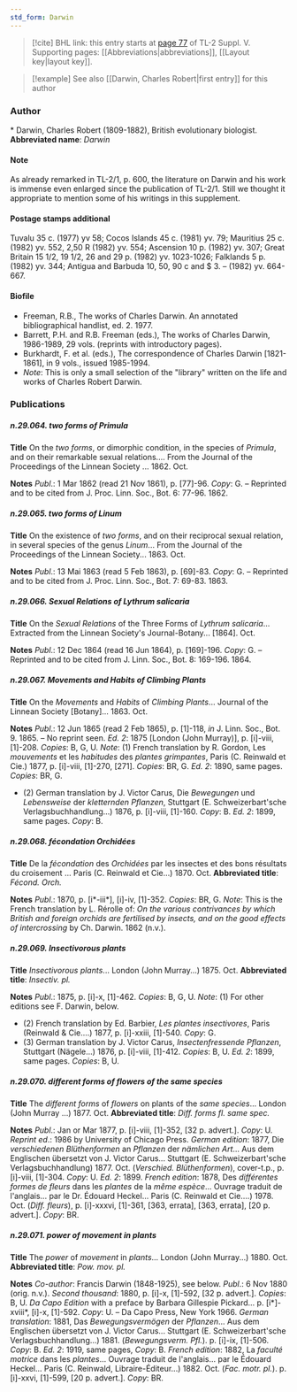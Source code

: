 ```yaml
---
std_form: Darwin
---
```


> [!cite] BHL link: this entry starts at [page 77](https://www.biodiversitylibrary.org/page/33259123) of TL-2 Suppl. V.
> Supporting pages: [[Abbreviations|abbreviations]], [[Layout key|layout key]].

> [!example] See also [[Darwin, Charles Robert|first entry]] for this author

### Author

\* Darwin, Charles Robert (1809-1882), British evolutionary biologist. 
**Abbreviated name**: *Darwin*

#### Note

As already remarked in TL-2/1, p. 600, the literature on Darwin and his work is immense even enlarged since the publication of TL-2/1. Still we thought it appropriate to mention some of his writings in this supplement.

#### Postage stamps additional

Tuvalu 35 c. (1977) yv 58; Cocos Islands 45 c. (1981) yv. 79; Mauritius 25 c. (1982) yv. 552, 2,50 R (1982) yv. 554; Ascension 10 p. (1982) yv. 307; Great Britain 15 1/2, 19 1/2, 26 and 29 p. (1982) yv. 1023-1026; Falklands 5 p. (1982) yv. 344; Antigua and Barbuda 10, 50, 90 c and $ 3. – (1982) yv. 664-667.

#### Biofile

- Freeman, R.B., The works of Charles Darwin. An annotated bibliographical handlist, ed. 2. 1977.
- Barrett, P.H. and R.B. Freeman (eds.), The works of Charles Darwin, 1986-1989, 29 vols. (reprints with introductory pages).
- Burkhardt, F. et al. (eds.), The correspondence of Charles Darwin \[1821-1861\], in 9 vols., issued 1985-1994.
- *Note*: This is only a small selection of the "library" written on the life and works of Charles Robert Darwin.

### Publications

##### n.29.064. two forms of Primula

**Title**
On the *two forms*, or dimorphic condition, in the species of *Primula*, and on their remarkable sexual relations.... From the Journal of the Proceedings of the Linnean Society ... 1862. Oct.

**Notes**
*Publ*.: 1 Mar 1862 (read 21 Nov 1861), p. \[77\]-96. *Copy*: G. – Reprinted and to be cited from J. Proc. Linn. Soc., Bot. 6: 77-96. 1862.

##### n.29.065. two forms of Linum

**Title**
On the existence of *two forms*, and on their reciprocal sexual relation, in several species of the genus *Linum*... From the Journal of the Proceedings of the Linnean Society... 1863. Oct.

**Notes**
*Publ*.: 13 Mai 1863 (read 5 Feb 1863), p. \[69\]-83. *Copy*: G. – Reprinted and to be cited from J. Proc. Linn. Soc., Bot. 7: 69-83. 1863.

##### n.29.066. Sexual Relations of Lythrum salicaria

**Title**
On the *Sexual Relations* of the Three Forms of *Lythrum salicaria*... Extracted from the Linnean Society's Journal-Botany... \[1864\]. Oct.

**Notes**
*Publ*.: 12 Dec 1864 (read 16 Jun 1864), p. \[169\]-196. *Copy*: G. – Reprinted and to be cited from J. Linn. Soc., Bot. 8: 169-196. 1864.

##### n.29.067. Movements and Habits of Climbing Plants

**Title**
On the *Movements* and *Habits* of *Climbing Plants*... Journal of the Linnean Society \[Botany\]... 1863. Oct.

**Notes**
*Publ*.: 12 Jun 1865 (read 2 Feb 1865), p. \[1\]-118, *in* J. Linn. Soc., Bot. 9. 1865. – No reprint seen.
*Ed. 2*: 1875 \[London (John Murray)\], p. \[i\]-viii, \[1\]-208. *Copies*: B, G, U.
*Note*: (1) French translation by R. Gordon, Les *mouvements* et les *habitudes* des *plantes grimpantes*, Paris (C. Reinwald et Cie.) 1877, p. \[i\]-viii, \[1\]-270, \[271\]. *Copies*: BR, G.
*Ed. 2*: 1890, same pages. *Copies*: BR, G.
- (2) German translation by J. Victor Carus, Die *Bewegungen* und *Lebensweise* der *kletternden Pflanzen*, Stuttgart (E. Schweizerbart'sche Verlagsbuchhandlung...) 1876, p. \[i\]-viii, \[1\]-160. *Copy*: B.
*Ed. 2*: 1899, same pages. *Copy*: B.

##### n.29.068. fécondation Orchidées

**Title**
De la *fécondation* des *Orchidées* par les insectes et des bons résultats du croisement ... Paris (C. Reinwald et Cie...) 1870. Oct.
**Abbreviated title**: *Fécond. Orch.*

**Notes**
*Publ*.: 1870, p. \[i\*-iii\*\], \[i\]-iv, \[1\]-352. *Copies*: BR, G.
*Note*: This is the French translation by L. Rérolle of: *On the various contrivances by which British and foreign orchids are fertilised by insects, and on the good effects of intercrossing* by Ch. Darwin. 1862 (n.v.).

##### n.29.069. Insectivorous plants

**Title**
*Insectivorous plants*... London (John Murray...) 1875. Oct.
**Abbreviated title**: *Insectiv. pl.*

**Notes**
*Publ*.: 1875, p. \[i\]-x, \[1\]-462. *Copies*: B, G, U.
*Note*: (1) For other editions see F. Darwin, below.
- (2) French translation by Ed. Barbier, *Les plantes insectivores*, Paris (Reinwald & Cie....) 1877, p. \[i\]-xxiii, \[1\]-540. *Copy*: G.
- (3) German translation by J. Victor Carus, *Insectenfressende Pflanzen*, Stuttgart (Nägele...) 1876, p. \[i\]-viii, \[1\]-412. *Copies*: B, U.
*Ed. 2*: 1899, same pages. *Copies*: B, U.

##### n.29.070. different forms of flowers of the same species

**Title**
The *different forms* of *flowers* on plants of the *same species*... London (John Murray ...) 1877. Oct.
**Abbreviated title**: *Diff. forms fl. same spec.*

**Notes**
*Publ*.: Jan or Mar 1877, p. \[i\]-viii, \[1\]-352, \[32 p. advert.\]. *Copy*: U.
*Reprint ed*.: 1986 by University of Chicago Press.
*German edition*: 1877, Die *verschiedenen Blüthenformen* an *Pflanzen* der *nämlichen Art*... Aus dem Englischen übersetzt von J. Victor Carus... Stuttgart (E. Schweizerbart'sche Verlagsbuchhandlung) 1877. Oct. (*Verschied. Blüthenformen*), cover-t.p., p. \[i\]-viii, \[1\]-304. *Copy*: U.
*Ed. 2*: 1899.
*French edition*: 1878, Des *différentes formes de fleurs* dans les *plantes* de la *même espèce*... Ouvrage traduit de l'anglais... par le Dr. Édouard Heckel... Paris (C. Reinwald et Cie....) 1978. Oct. (*Diff. fleurs*), p. \[i\]-xxxvi, \[1\]-361, \[363, errata\], \[363, errata\], \[20 p. advert.\].
*Copy*: BR.

##### n.29.071. power of movement in plants

**Title**
The *power* of *movement* in *plants*... London (John Murray...) 1880. Oct.
**Abbreviated title**: *Pow. mov. pl.*

**Notes**
*Co-author*: Francis Darwin (1848-1925), see below.
*Publ*.: 6 Nov 1880 (orig. n.v.).
*Second thousand*: 1880, p. \[i\]-x, \[1\]-592, \[32 p. advert.\]. *Copies*: B, U.
*Da Capo Edition* with a preface by Barbara Gillespie Pickard... p. \[i\*\]-xviii\*, \[i\]-x, \[1\]-592.
*Copy*: U. – Da Capo Press, New York 1966.
*German translation*: 1881, Das *Bewegungsvermögen* der *Pflanzen*... Aus dem Englischen übersetzt von J. Victor Carus... Stuttgart (E. Schweizerbart'sche Verlagsbuchhandlung...) 1881. (*Bewegungsverm. Pfl.*). p. \[i\]-ix, \[1\]-506. *Copy*: B.
*Ed. 2*: 1919, same pages, *Copy*: B.
*French edition*: 1882, La *faculté motrice* dans les *plantes*... Ouvrage traduit de l'anglais... par le Édouard Heckel... Paris (C. Reinwald, Libraire-Éditeur...) 1882. Oct. (*Fac. motr. pl.*). p. \[i\]-xxvi, \[1\]-599, \[20 p. advert.\]. *Copy*: BR.

